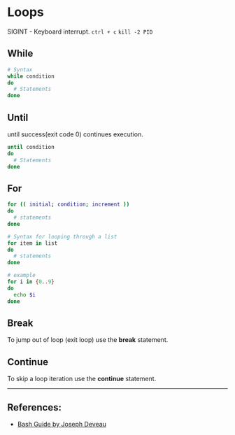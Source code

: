 # Loops

SIGINT -  Keyboard interrupt. `ctrl + c`
`kill -2 PID`

## While
```Bash
# Syntax
while condition
do 
  # Statements
done
```

## Until
until success(exit code 0) continues execution.
```Bash
until condition
do
  # Statements
done
```

## For
```Bash
for (( initial; condition; increment ))
do
  # statements
done

# Syntax for looping through a list
for item in list
do
  # statements
done

# example
for i in {0..9}
do
  echo $i
done
```

## Break
To jump out of loop (exit loop) use the **break** statement.

## Continue
To skip a loop iteration use the **continue** statement.

---

## References:
* [Bash Guide by Joseph Deveau](https://www.amazon.in/BASH-Guide-Joseph-DeVeau-ebook/dp/B01F8AZ1LE/ref=sr_1_4?keywords=bash&qid=1564983319&s=digital-text&sr=1-4)